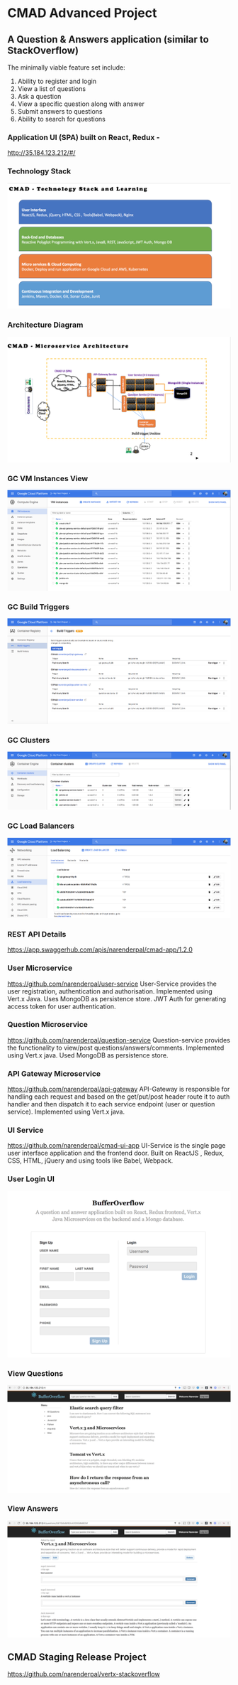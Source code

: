 # CMAD Advanced Project

## A Question & Answers application (similar to StackOverflow) 

The minimally viable feature set include:

1. Ability to register and login
2. View a list of questions
3. Ask a question
4. View a specific question along with answer
5. Submit answers to questions
6. Ability to search for questions

### Application UI (SPA) built on React, Redux - 
http://35.184.123.212/#/

### Technology Stack
![Tech stack](/docs/screenshots/tech_stack.png)

### Architecture Diagram
![Arch diag](/docs/screenshots/arch_diag.png)

### GC VM Instances View
![gc_vm_instances diag](/docs/screenshots/gc_vm_instances.png)

### GC Build Triggers
![gc_build_triggers diag](/docs/screenshots/gc_build_triggers.png)

### GC Clusters
![gc_clusters diag](/docs/screenshots/gc_clusters.png)

### GC Load Balancers
![gc_loadbalancers diag](/docs/screenshots/gc_loadbalancers.png)

### REST API Details
https://app.swaggerhub.com/apis/narenderpal/cmad-app/1.2.0

### User Microservice 
https://github.com/narenderpal/user-service
User-Service provides the user registration, authentication and authorisation. Implemented using Vert.x Java. Uses MongoDB as persistence store. JWT Auth for generating access token for user authentication. 

### Question Microservice  
https://github.com/narenderpal/question-service
Question-service provides the functionality to view/post  questions/answers/comments. Implemented using Vert.x java. Used MongoDB as persistence store. 

### API Gateway Microservice 
https://github.com/narenderpal/api-gateway
API-Gateway is responsible for handling each request and based on the get/put/post header route it to auth handler and then dispatch it to each service endpoint (user or question service). Implemented using Vert.x java. 

### UI Service 
https://github.com/narenderpal/cmad-ui-app
UI-Service is the single page user interface application and the frontend door. Built on ReactJS , Redux, CSS, HTML, jQuery and using tools like Babel, Webpack.

### User Login UI
![ui_login diag](/docs/screenshots/ui_login.png)
### View Questions
![ui_questions diag](/docs/screenshots/ui_questions.png)
### View Answers
![ui_answers diag](/docs/screenshots/ui_answers.png)


## CMAD Staging Release Project
https://github.com/narenderpal/vertx-stackoverflow



 

